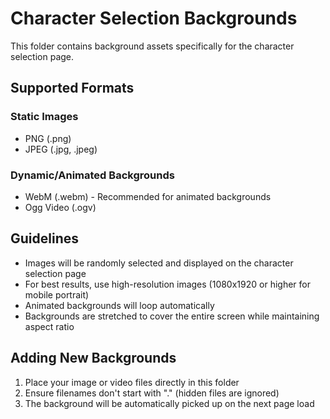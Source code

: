# Character Selection Backgrounds

This folder contains background assets specifically for the character selection page.

## Supported Formats

### Static Images
- PNG (.png)
- JPEG (.jpg, .jpeg)

### Dynamic/Animated Backgrounds
- WebM (.webm) - Recommended for animated backgrounds
- Ogg Video (.ogv)

## Guidelines

- Images will be randomly selected and displayed on the character selection page
- For best results, use high-resolution images (1080x1920 or higher for mobile portrait)
- Animated backgrounds will loop automatically
- Backgrounds are stretched to cover the entire screen while maintaining aspect ratio

## Adding New Backgrounds

1. Place your image or video files directly in this folder
2. Ensure filenames don't start with "." (hidden files are ignored)
3. The background will be automatically picked up on the next page load
